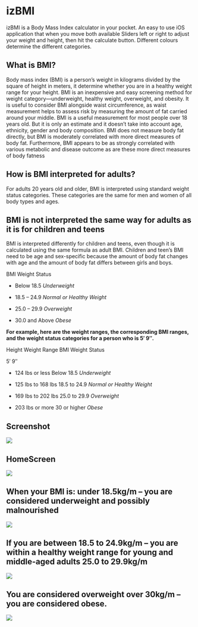 
# izBMI

izBMI is a Body Mass Index calculator in your pocket. An easy to use iOS application that when you move both available Sliders left or right to adjust your weight and height, then hit the calculate button. Different colours determine the different categories.

## What is BMI?

Body mass index (BMI) is a person’s weight in kilograms divided by the square of height in meters, it determine whether you are in a healthy weight range for your height. BMI is an inexpensive and easy screening method for weight category—underweight, healthy weight, overweight, and obesity.
It is useful to consider BMI alongside waist circumference, as waist measurement helps to assess risk by measuring the amount of fat carried around your middle.
BMI is a useful measurement for most people over 18 years old. But it is only an estimate and it doesn’t take into account age, ethnicity, gender and body composition. 
BMI does not measure body fat directly, but BMI is moderately correlated with more direct measures of body fat. Furthermore, BMI appears to be as strongly correlated with various metabolic and disease outcome as are these more direct measures of body fatness

## How is BMI interpreted for adults?

For adults 20 years old and older, BMI is interpreted using standard weight status categories. These categories are the same for men and women of all body types and ages.

## BMI is not interpreted the same way for adults as it is for children and teens

BMI is interpreted differently for children and teens, even though it is calculated using the same formula as adult BMI. Children and teen’s BMI need to be age and sex-specific because the amount of body fat changes with age and the amount of body fat differs between girls and boys. 


BMI 	Weight Status

* Below 18.5 	*Underweight*

* 18.5 – 24.9 	*Normal or Healthy Weight*

* 25.0 – 29.9 	*Overweight*

* 30.0 and Above 	*Obese*


**For example, here are the weight ranges, the corresponding BMI ranges, and the weight status categories for a person who is 5′ 9″.**

Height 	Weight Range 	BMI 	Weight Status

5′ 9″ 	

* 124 lbs or less 	Below 18.5 	*Underweight*

* 125 lbs to 168 lbs 	18.5 to 24.9 	*Normal or Healthy Weight*

* 169 lbs to 202 lbs 	25.0 to 29.9 	*Overweight*

* 203 lbs or more 	30 or higher 	*Obese*

## Screenshot
![](Full/screenshot.png)

## HomeScreen
![](Screenshot/HomeBMI.png)

## When your BMI is: under 18.5kg/m – you are considered underweight and possibly malnourished
![](Screenshot/UnderBMI.png)

## If you are between 18.5 to 24.9kg/m – you are within a healthy weight range for young and middle-aged adults 25.0 to 29.9kg/m 
![](Screenshot/FitBMI.png)

## You are considered overweight over 30kg/m – you are considered obese.
![](Screenshot/NoBMI.png)

